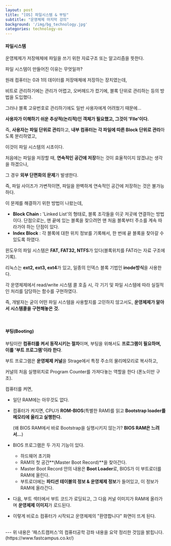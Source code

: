 ```yaml
---
layout: post
title: "[OS] 파일시스템 & 부팅"
subtitle: "운영체제 마지막 강의"
background: '/img/bg_technology.jpg'
categories: technology-os
---
```



#### 파일시스템

운영체제가 저장매체에 파일을 쓰기 위한 자료구조 또는 알고리즘을 뜻한다.

파일 시스템이 만들어진 이유는 무엇일까?

원래 컴퓨터는 0과 1의 데이터를 저장매체에 저장하는 장치였는데,

비트로 관리하기에는 관리가 어렵고, 오버헤드가 컸기에, 블록 단위로 관리하는 등의 방법을 도입했다.

그러나 블록 고유번호로 관리하기에도 일반 사용자에게 어려웠기 때문에...

**사용자가 이해하기 쉬운 추상적(논리적)인 객체가 필요했고, 그것이 'FIle'이다.**

즉, **사용자는 파일 단위로 관리**하고, **내부 컴퓨터는 각 파일에 따른 Block 단위로 관라**하도록 분리하였고,

이것이 파일 시스템의 시초이다.

처음에는 파일을 저장할 때, **연속적인 공간에 저장**하는 것이 효율적이지 않겠냐는 생각을 하겠으나,

그 경우 **외부 단편화의 문제**가 발생한다.

즉, 파일 사이즈가 가변적이면, 파일을 완벽하게 연속적인 공간에 저장하는 것은 불가능하다.

이 문제를 해결하기 위한 방법이 나왔는데,

- **Block Chain :** 'Linked List'의 형태로, 블록 조각들을 이곳 저곳에 연결하는 방법이다. 단점으로는, 맨 끝에 있는 블록을 찾으려먼 맨 처음 블록부터 주소를 계속 따라가야 하는 단점이 있다.
- **Index Block** : 각 블록에 대한 위치 정보를 기록해서, 한 번에 끝 블록을 찾아갈 수 있도록 하였다.

윈도우의 파일 시스템은 **FAT, FAT32, NTFS**가 있다(블록위치를 FAT라는 자료 구조에 기록).

리눅스는 **ext2, ext3, ext4**가 있고, 일종의 인덱스  블록 기법인 **inode방식**을 사용한다.

각 운영체제에서 read/write 시스템 콜 호출 시, 각 기기 및 파일 시스템에 따라 실질적인 처리를 담당하는 함수를 구현하였다.

즉, 개발자는 굳이 어떤 파일 시스템을 사용할지를 고민하지 않고서도, **운영체제가 알아서 시스템콜을 구현해놓은 것.**

<br>

#### 부팅(Booting)

부팅이란 **컴퓨터를 켜서 동작시키는 절차**이며, 부팅을 위해서도 **프로그램이 필요하며, 이를 '부트 프로그램'이라 한다**.

부트 프로그램은 **운영체제 커널**을 Strage에서 특정 주소의 물리메모리로 복사하고,

커널의 처음 실행위치로 Program Counter를 가져다놓는 역할을 한다 (폰노이만 구조).

컴퓨터를 켜면,

- 일단 RAM에는 아무것도 없다.

- 컴퓨터가 켜지면, CPU가 **ROM-BIOS**(특별한 RAM)를 읽고 **Bootstrap loader를 메모리에 올리고 실행한다.**

  (왜 BIOS RAM에서 바로 Bootstrap을 실행시키지 않는가? **BIOS RAM은 느려서...**)

- BIOS 프로그램은 두 가지 기능이 있다.

  - 하드웨어 초기화
  - RAM의 첫 공간**(Master Boot Record)**을 찾아간다.
  - Master Boot Record 안의 내용은 **Boot Loader**로,  BIOS가 이 부트로더를 RAM에 올린다.
  - 부트로더에는 **파티션 테이블의 정보 & 운영체제 정보**가 들어있고, 이 정보가 RAM에 올라간다.

- 다음, 부트 섹터에서 부트 코드가 로딩되고, 그 다음 커널 이미지가 RAM에 올라가며 **운영체제 이미지**가 로드된다.
- 이렇게 비로소 컴퓨터가 시작되고 운영체제의 "환영합니다" 화면이 뜨게 된다.

<br>
---
위 내용은 '패스트캠퍼스'의 컴퓨터공학 강좌 내용을 요약 정리한 것임을 밝힙니다.
(https://www.fastcampus.co.kr/)




